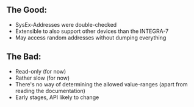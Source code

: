 

## The Good:

* SysEx-Addresses were double-checked
* Extensible to also support other devices than the INTEGRA-7
* May access random addresses without dumping everything

## The Bad:

* Read-only (for now)
* Rather slow (for now)
* There's no way of determining the allowed value-ranges (apart from reading the documentation)
* Early stages, API likely to change